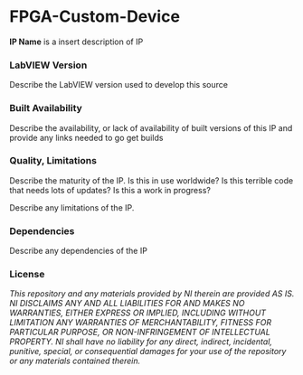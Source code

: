 FPGA-Custom-Device
===================

**IP Name** is a insert description of IP

### LabVIEW Version ###

Describe the LabVIEW version used to develop this source

### Built Availability ###

Describe the availability, or lack of availability of built versions of this IP and provide any links needed to go get builds

### Quality, Limitations ###

Describe the maturity of the IP. Is this in use worldwide? Is this terrible code that needs lots of updates? Is this a work in progress?

Describe any limitations of the IP.

### Dependencies ###

Describe any dependencies of the IP

### License ###

*This repository and any materials provided by NI therein are provided AS IS. NI DISCLAIMS ANY AND ALL LIABILITIES FOR AND MAKES NO WARRANTIES, EITHER EXPRESS OR IMPLIED, INCLUDING WITHOUT LIMITATION ANY WARRANTIES OF MERCHANTABILITY, FITNESS FOR  PARTICULAR PURPOSE, OR NON-INFRINGEMENT OF INTELLECTUAL PROPERTY. NI shall have no liability for any direct, indirect, incidental, punitive, special, or consequential damages for your use of the repository or any materials contained therein.*
